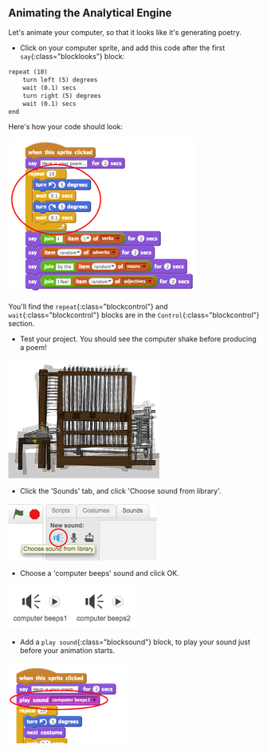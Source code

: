 ## Animating the Analytical Engine

Let's animate your computer, so that it looks like it's generating poetry.



+ Click on your computer sprite, and add this code after the first `say`{:class="blocklooks"} block:

```scratch
repeat (10)
	turn left (5) degrees
	wait (0.1) secs
	turn right (5) degrees
	wait (0.1) secs	
end
```

Here's how your code should look:

![screenshot](images/poetry-animate.png)

You'll find the `repeat`{:class="blockcontrol"} and `wait`{:class="blockcontrol"} blocks are in the `Control`{:class="blockcontrol"} section.

+ Test your project. You should see the computer shake before producing a poem!

![screenshot](images/poetry-animate-test.png)

+ Click the 'Sounds' tab, and click 'Choose sound from library'.

![screenshot](images/poetry-sound.png)

+ Choose a 'computer beeps' sound and click OK.

![screenshot](images/poetry-beeps.png)

+ Add a `play sound`{:class="blocksound"} block, to play your sound just before your animation starts.

![screenshot](images/poetry-play.png)



